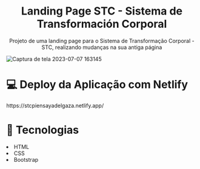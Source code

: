 <h1 align='center'>Landing Page STC - Sistema de Transformación Corporal</h1>

<p align="center">Projeto de uma landing page para o Sistema de Transformação Corporal - STC, realizando mudanças na sua antiga página</p>

![Captura de tela 2023-07-07 163145](https://github.com/llarissaribeiro/stc/assets/118293780/1c451c94-d2ee-407c-afec-bd9b79f6cc67)


<h1>💻 Deploy da Aplicação com Netlify</h1>
https://stcpiensayadelgaza.netlify.app/
  
<h1>🚀 Tecnologias</h1>
<li>HTML</li>
<li>CSS</li>
<li>Bootstrap</li>

